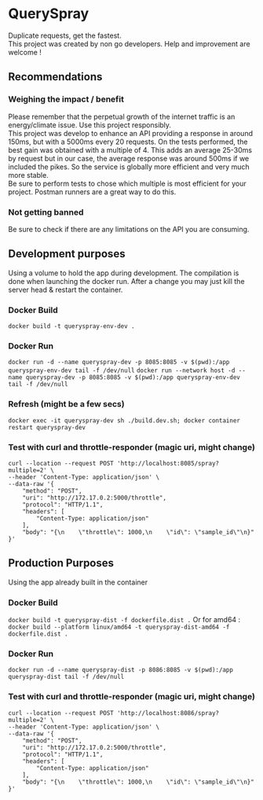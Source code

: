 # QuerySpray
 Duplicate requests, get the fastest.    
 This project was created by non go developers. Help and improvement are welcome !
  

 ## Recommendations
### Weighing the impact / benefit
Please remember that the perpetual growth of the internet traffic is an energy/climate issue. Use this project responsibly.  
This project was develop to enhance an API providing a response in around 150ms, but with a 5000ms every 20 requests. On the tests performed, the best gain was obtained with a multiple of 4. This adds an average 25-30ms by request but in our case, the average response was around 500ms if we included the pikes. So the service is globally more efficient and very much more stable.  
Be sure to perform tests to chose which multiple is most efficient for your project. Postman runners are a great way to do this.
  
### Not getting banned
Be sure to check if there are any limitations on the API you are consuming.
  
## Development purposes
Using a volume to hold the app during development. The compilation is done when launching the docker run.
After a change you may just kill the server head & restart the container. 

### Docker Build
```docker build -t queryspray-env-dev .```
  
### Docker Run
<!-- The -d & tail will keep the container running -->
```docker run -d --name queryspray-dev -p 8085:8085 -v $(pwd):/app queryspray-env-dev tail -f /dev/null```
```docker run --network host -d --name queryspray-dev -p 8085:8085 -v $(pwd):/app queryspray-env-dev tail -f /dev/null```
  

### Refresh (might be a few secs)
```docker exec -it queryspray-dev sh ./build.dev.sh; docker container restart queryspray-dev```
  

### Test with curl and throttle-responder (magic uri, might change)
```
curl --location --request POST 'http://localhost:8085/spray?multiple=2' \
--header 'Content-Type: application/json' \
--data-raw '{
    "method": "POST",
    "uri": "http://172.17.0.2:5000/throttle",
    "protocol": "HTTP/1.1",
    "headers": [
        "Content-Type: application/json"
    ],
    "body": "{\n    \"throttle\": 1000,\n    \"id\": \"sample_id\"\n}"
}'
```
  

## Production Purposes
Using the app already built in the container


### Docker Build
```docker build -t queryspray-dist -f dockerfile.dist .```
Or for amd64 :
```docker build --platform linux/amd64 -t queryspray-dist-amd64 -f dockerfile.dist .```

### Docker Run
```docker run -d --name queryspray-dist -p 8086:8085 -v $(pwd):/app queryspray-dist tail -f /dev/null```

### Test with curl and throttle-responder (magic uri, might change)
```
curl --location --request POST 'http://localhost:8086/spray?multiple=2' \
--header 'Content-Type: application/json' \
--data-raw '{
    "method": "POST",
    "uri": "http://172.17.0.2:5000/throttle",
    "protocol": "HTTP/1.1",
    "headers": [
        "Content-Type: application/json"
    ],
    "body": "{\n    \"throttle\": 1000,\n    \"id\": \"sample_id\"\n}"
}'
```